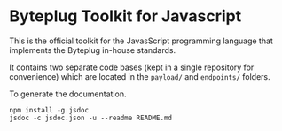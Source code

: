 # Byteplug Toolkit for Javascript

This is the official toolkit for the JavasScript programming language that
implements the Byteplug in-house standards.

It contains two separate code bases (kept in a single repository for
convenience) which are located in the `payload/` and `endpoints/` folders.

To generate the documentation.

```
npm install -g jsdoc
jsdoc -c jsdoc.json -u --readme README.md
```
